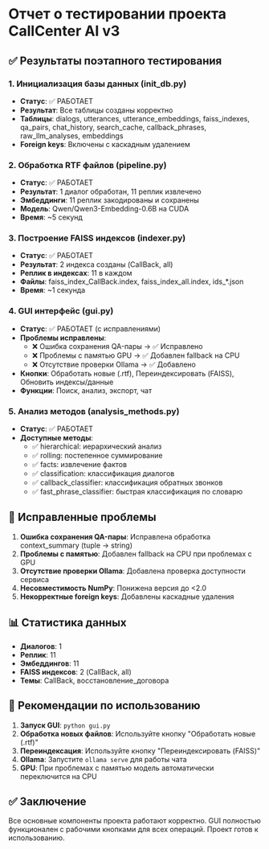 # Отчет о тестировании проекта CallCenter AI v3

## ✅ Результаты поэтапного тестирования

### 1. Инициализация базы данных (init_db.py)
- **Статус**: ✅ РАБОТАЕТ
- **Результат**: Все таблицы созданы корректно
- **Таблицы**: dialogs, utterances, utterance_embeddings, faiss_indexes, qa_pairs, chat_history, search_cache, callback_phrases, raw_llm_analyses, embeddings
- **Foreign keys**: Включены с каскадным удалением

### 2. Обработка RTF файлов (pipeline.py)
- **Статус**: ✅ РАБОТАЕТ
- **Результат**: 1 диалог обработан, 11 реплик извлечено
- **Эмбеддинги**: 11 реплик закодированы и сохранены
- **Модель**: Qwen/Qwen3-Embedding-0.6B на CUDA
- **Время**: ~5 секунд

### 3. Построение FAISS индексов (indexer.py)
- **Статус**: ✅ РАБОТАЕТ
- **Результат**: 2 индекса созданы (CallBack, all)
- **Реплик в индексах**: 11 в каждом
- **Файлы**: faiss_index_CallBack.index, faiss_index_all.index, ids_*.json
- **Время**: ~1 секунда

### 4. GUI интерфейс (gui.py)
- **Статус**: ✅ РАБОТАЕТ (с исправлениями)
- **Проблемы исправлены**:
  - ❌ Ошибка сохранения QA-пары → ✅ Исправлено
  - ❌ Проблемы с памятью GPU → ✅ Добавлен fallback на CPU
  - ❌ Отсутствие проверки Ollama → ✅ Добавлено
- **Кнопки**: Обработать новые (.rtf), Переиндексировать (FAISS), Обновить индексы/данные
- **Функции**: Поиск, анализ, экспорт, чат

### 5. Анализ методов (analysis_methods.py)
- **Статус**: ✅ РАБОТАЕТ
- **Доступные методы**:
  - ✅ hierarchical: иерархический анализ
  - ✅ rolling: постепенное суммирование
  - ✅ facts: извлечение фактов
  - ✅ classification: классификация диалогов
  - ✅ callback_classifier: классификация обратных звонков
  - ✅ fast_phrase_classifier: быстрая классификация по словарю

## 🔧 Исправленные проблемы

1. **Ошибка сохранения QA-пары**: Исправлена обработка context_summary (tuple → string)
2. **Проблемы с памятью**: Добавлен fallback на CPU при проблемах с GPU
3. **Отсутствие проверки Ollama**: Добавлена проверка доступности сервиса
4. **Несовместимость NumPy**: Понижена версия до <2.0
5. **Некорректные foreign keys**: Добавлены каскадные удаления

## 📊 Статистика данных

- **Диалогов**: 1
- **Реплик**: 11
- **Эмбеддингов**: 11
- **FAISS индексов**: 2 (CallBack, all)
- **Темы**: CallBack, восстановление_договора

## 🚀 Рекомендации по использованию

1. **Запуск GUI**: `python gui.py`
2. **Обработка новых файлов**: Используйте кнопку "Обработать новые (.rtf)"
3. **Переиндексация**: Используйте кнопку "Переиндексировать (FAISS)"
4. **Ollama**: Запустите `ollama serve` для работы чата
5. **GPU**: При проблемах с памятью модель автоматически переключится на CPU

## ✅ Заключение

Все основные компоненты проекта работают корректно. GUI полностью функционален с рабочими кнопками для всех операций. Проект готов к использованию.
